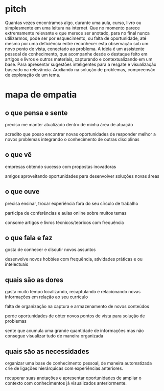 # pitch

Quantas vezes encontramos algo, durante uma aula, curso, livro ou simplesmente em uma leitura na internet. Que no momento parece extremamente relevante e que merece ser anotado, para no final nunca utilizarmos, pode ser por esquecimento, ou falta de oportunidade, até mesmo por uma deficiência entre reconhecer esta observação sob um novo ponto de vista, conectado ao problema.
A idéia é um assistente pessoal de conhecimento, que acompanhe desde o destaque feito em artigos e livros e outros materiais, capturando e contextualizando em um base. Para apresentar sugestões inteligentes para a resgate e visualização baseado na relevância. Auxliando na solução de problemas, compreensão de exploração de um tema.

# mapa de empatia

## o que pensa e sente

preciso me manter atualizado dentro de minha área de atuação

acredito que posso encontrar novas oportunidades de responder melhor a novos problemas integrando o conhecimento de outras disciplinas

## o que vê

empresas obtendo sucesso com propostas inovadoras

amigos aproveitando oportunidades para desenvolver soluções novas áreas

## o que ouve

precisa ensinar, trocar experiência fora do seu círculo de trabalho

participa de conferências e aulas online sobre muitos temas

consome artigos e livros técnicos/teóricos com frequência

## o que fala e faz

gosta de conhecer e discutir novos assuntos

desenvolve novos hobbies com frequência, atividades práticas e ou intelectuais

## quais são as dores

gasta muito tempo localizando, recaptulando e relacionando novas informações em relação ao seu currículo

falta de organização na captura e armazenamento de novos conteúdos

perde oportunidades de obter novos pontos de vista para solução de problemas

sente que acumula uma grande quantidade de informações mas não consegue visualizar tudo de maneira organizada

## quais são as necessidades

organizar uma base de conhecimento pessoal, de maneira automatizada crie de ligações hierárquicas com experiências anteriores.

recuperar suas anotações e apresentar oportunidades de ampliar o contexto com conhecimentos já visualizados anteriormente.

